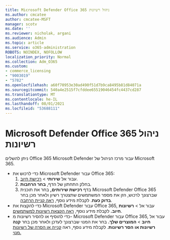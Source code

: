 ```yaml
---
title: Microsoft Defender Office 365 ניהול רשיונות
ms.author: cmcatee
author: cmcatee-MSFT
manager: scotv
ms.date: ''
ms.reviewer: nicholak, argani
ms.audience: Admin
ms.topic: article
ms.service: o365-administration
ROBOTS: NOINDEX, NOFOLLOW
localization_priority: Normal
ms.collection: Adm_O365
ms.custom:
- commerce_licensing
- "9003019"
- "5782"
ms.openlocfilehash: a60f70953e30ad490f51d7b9ca8495b81d84071a
ms.sourcegitcommit: 540a4e2515f7cfddee65519046454fc4437cd287
ms.translationtype: MT
ms.contentlocale: he-IL
ms.lasthandoff: 08/01/2021
ms.locfileid: "53688111"
---
```

# <a name="microsoft-defender-for-office-365-license-management"></a>Microsoft Defender Office 365 ניהול רשיונות

ניתן להשלים Office 365 Microsoft Defender עבור מרכז הניהול של Microsoft 365.

- כדי לרכוש את Microsoft Defender עבור Office 365:
    1. עבור אל **שירותי**  >  [רכישת חיוב](https://go.microsoft.com/fwlink/p/?linkid=868433).
    2. בחלק התחתון של הדף, **בחר הרחבות**.
    3. בדף **רכישת שירותים,** בחר את תוכנית Microsoft Defender Office 365 שברצונך לרכוש, הזן את מספר המשתמשים שתצטרך רשיון ולאחר מכן בחר **בדוק כעת**. לקבלת מידע נוסף, [ראה קניית הרחבה](/microsoft-365/commerce/buy-or-edit-an-add-on).
- כדי להקצות את Microsoft Defender עבור Office 365, עבור אל  >  **רשיונות חיוב.** לקבלת מידע נוסף, [ראה הקצאת רשיונות למשתמשים](/microsoft-365/admin/manage/assign-licenses-to-users).
- כדי להוסיף או להסיר רשיונות מ- Microsoft Defender עבור Office 365, עבור אל **חיוב**  >  **המוצרים שלך.** בחר את המנוי שברצונך לעדכן ולאחר מכן בחר **קנה רשיונות או** **הסר רשיונות**. לקבלת מידע נוסף, ראה [קנייה או הסרה של רשיונות מנוי.](/microsoft-365/commerce/licenses/buy-licenses)